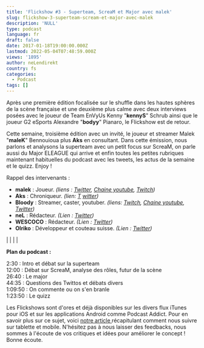 ```yaml
---
title: 'Flickshow #3 - Superteam, ScreaM et Major avec malek'
slug: flickshow-3-superteam-scream-et-major-avec-malek
description: 'NULL'
type: podcast
language: fr
draft: false
date: 2017-01-18T19:00:00.000Z
lastmod: 2022-05-04T07:48:59.000Z
views: '1895'
author: neLendirekt
country: fs
categories:
  - Podcast
tags: []
---
```

Après une première édition focalisée sur le shuffle dans les hautes sphères de la scène française et une deuxième plus calme avec deux interviews posées avec le joueur de Team EnVyUs Kenny "**kennyS**" Schrub ainsi que le joueur G2 eSports Alexandre "**bodyy**" Pianaro, le Flickshow est de retour. 

Cette semaine, troisième édition avec un invité, le joueur et streamer Malek "**maleK**" Bennouioua plus **Aks** en consultant. Dans cette émission, nous parlons et analysons la superteam avec un petit focus sur ScreaM, on parle aussi du Major ELEAGUE qui arrive et enfin toutes les petites rubriques maintenant habituelles du podcast avec les tweets, les actus de la semaine et le quizz. Enjoy !

Rappel des intervenants :

* **malek** : Joueur. _(liens : [Twitter](https://twitter.com/malekCSGO), [Chaine youtube](https://www.youtube.com/channel/UCqx9lLvy%5FarARvcbwLtuP%5FA), [Twitch](https://www.twitch.tv/malek%5Fcsgo))_
* **Aks** : Chroniqueur. _(lien: [T](https://twitter.com/Aks%5Fcsgo)_ _[witter](https://twitter.com/Aks%5Fcsgo))_
* **Bloody** : Streamer, caster, youtuber. _(liens: [Twitch](https://www.twitch.tv/bloody0110), [Chaine youtube](https://www.youtube.com/channel/UCC0NyiY%5FPHwuLtmH5hloHUw), [Twitter](https://twitter.com/bloodySuSu))_
* **neL** : Rédacteur. _(Lien : [Twitter](https://twitter.com/neLendirekt))_
* **WESCOCO** : Rédacteur. _(Lien : [Twitter](https://twitter.com/WESCOCO%5F))_
* **Olriko** : Développeur et couteau suisse. _(Lien : [Twitter](https://twitter.com/Olriko%5F42))_

|  |
|  |

**Plan du podcast :**

2:30 : Intro et débat sur la superteam  
12:00 : Débat sur ScreaM, analyse des rôles, futur de la scène  
26:40 : Le major  
44:35 : Questions des Twittos et débats divers  
1:09:50 : On commente ou on s'en branle  
1:23:50 : Le quizz

Les Flickshows sont d'ores et déjà disponibles sur les divers flux iTunes pour iOS et sur les applications Android comme Podcast Addict. Pour en savoir plus sur ce sujet, voici [notre article ](https:///flash/comment-ecouter-le-flickshow-sur-telephone-et-tablette/209)récapitulant comment nous suivre sur tablette et mobile. N'hésitez pas à nous laisser des feedbacks, nous sommes à l'écoute de vos critiques et idées pour améliorer le concept ! Bonne écoute.
